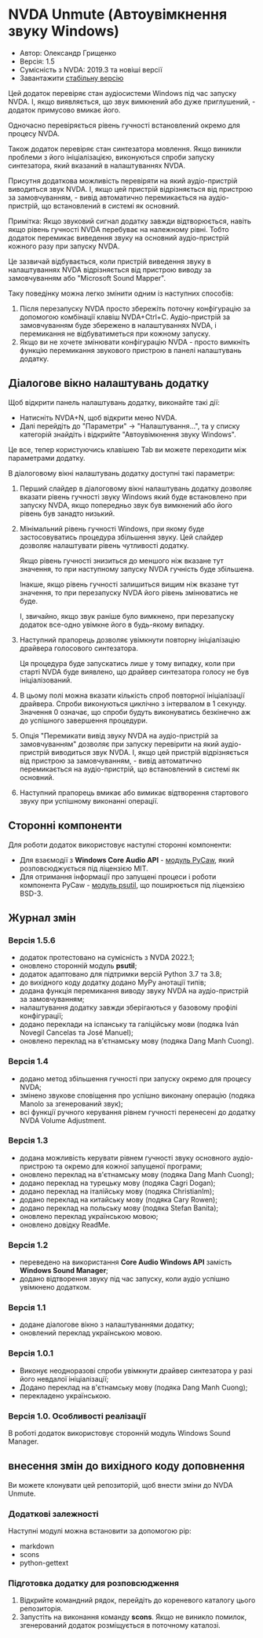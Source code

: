 # NVDA Unmute (Автоувімкнення звуку Windows)

* Автор: Олександр Грищенко
* Версія: 1.5
* Сумісність з NVDA: 2019.3 та новіші версії
* Завантажити [стабільну версію][1]

Цей додаток перевіряє стан аудіосистеми Windows під час запуску NVDA. І, якщо виявляється, що звук вимкнений або дуже приглушений, - додаток примусово вмикає його.

Одночасно перевіряється рівень гучності встановлений окремо для процесу NVDA.

Також додаток перевіряє стан синтезатора мовлення. Якщо виникли проблеми з його ініціалізацією, виконуються спроби запуску синтезатора, який вказаний в налаштуваннях NVDA.

Присутня додаткова можливість перевіряти на який аудіо-пристрій виводиться звук NVDA. І, якщо цей пристрій відрізняється від пристрою за замовчуванням, - вивід автоматично перемикається на аудіо-пристрій, що встановлений в системі як основний.

Примітка: Якщо звуковий сигнал додатку завжди відтворюється, навіть якщо рівень гучності NVDA перебуває на належному рівні. Тобто додаток перемикає виведення звуку на основний аудіо-пристрій кожного разу при запуску NVDA.

Це зазвичай відбувається, коли пристрій виведення звуку в налаштуваннях NVDA відрізняється від пристрою виводу за замовчуванням або "Microsoft Sound Mapper".

Таку поведінку можна легко змінити одним із наступних способів:

1. Після перезапуску NVDA просто збережіть поточну конфігурацію за допомогою комбінації клавіш NVDA+Ctrl+C. Аудіо-пристрій за замовчуванням буде збережено в налаштуваннях NVDA, і перемикання не відбуватиметься при кожному запуску.
2. Якщо ви не хочете змінювати конфігурацію NVDA - просто вимкніть функцію перемикання звукового пристрою в панелі налаштувань додатку.

## Діалогове вікно налаштувань додатку
Щоб відкрити панель налаштувань додатку, виконайте такі дії:

* Натисніть NVDA+N, щоб відкрити меню NVDA.
* Далі перейдіть до "Параметри" -> "Налаштування...", та у списку категорій знайдіть і відкрийте "Автоувімкнення звуку Windows".

Це все, тепер користуючись клавішею Tab ви можете переходити між параметрами додатку.

В діалоговому вікні налаштувань додатку доступні такі параметри:

1. Перший слайдер в діалоговому вікні налаштувань додатку дозволяє вказати рівень гучності звуку Windows який буде встановлено при запуску NVDA, якщо попередньо звук був вимкнений або його рівень був занадто низький.

2. Мінімальний рівень гучності Windows, при якому буде застосовуватись процедура збільшення звуку. Цей слайдер дозволяє налаштувати рівень чутливості додатку.

    Якщо рівень гучності знизиться до меншого ніж вказане тут значення, то при наступному запуску NVDA гучність буде збільшена.

    Інакше, якщо рівень гучності залишиться вищим ніж вказане тут значення, то при перезапуску NVDA його рівень змінюватись не буде.

    І, звичайно, якщо звук раніше було вимкнено, при перезапуску додаток все-одно увімкне його в будь-якому випадку.

3. Наступний прапорець дозволяє увімкнути повторну ініціалізацію драйвера голосового синтезатора.

    Ця процедура буде запускатись лише у тому випадку, коли при старті NVDA буде виявлено, що драйвер синтезатора голосу не був ініціалізований.

4. В цьому полі можна вказати кількість спроб повторної ініціалізації драйвера. Спроби виконуються циклічно з інтервалом в 1 секунду. Значення 0 означає, що спроби будуть виконуватись безкінечно аж до успішного завершення процедури.

5. Опція "Перемикати вивід звуку NVDA на аудіо-пристрій за замовчуванням" дозволяє при запуску перевірити на який аудіо-пристрій виводиться звук NVDA. І, якщо цей пристрій відрізняється від пристрою за замовчуванням, - вивід автоматично перемикається на аудіо-пристрій, що встановлений в системі як основний.

6. Наступний прапорець вмикає або вимикає відтворення стартового звуку при успішному виконанні операції.

## Сторонні компоненти
Для роботи додаток використовує наступні сторонні компоненти:

* Для взаємодії з **Windows Core Audio API** - [модуль PyCaw](https://github.com/AndreMiras/pycaw/), який розповсюджується під ліцензією MIT.
* Для отримання інформації про запущені процеси і роботи компонента PyCaw - [модуль psutil](https://github.com/giampaolo/psutil), що поширюється під ліцензією BSD-3.

## Журнал змін

### Версія 1.5.6
* додаток протестовано на сумісність з NVDA 2022.1;
* оновлено сторонній модуль **psutil**;
* додаток адаптовано для підтримки версій Python 3.7 та 3.8;
* до вихідного коду додатку додано MyPy анотації типів;
* додана функція перемикання виводу звуку NVDA на аудіо-пристрій за замовчуванням;
* налаштування додатку завжди зберігаються у базовому профілі конфігурації;
* додано переклади на іспанську та галіційську мови (подяка Iván Novegil Cancelas та José Manuel);
* оновлено переклад на в'єтнамську мову (подяка Dang Manh Cuong).

### Версія 1.4
* додано метод збільшення гучності при запуску окремо для процесу NVDA;
* змінено звукове сповіщення про успішно виконану операцію (подяка Manolo за згенерований звук);
* всі функції ручного керування рівнем гучності перенесені до додатку NVDA Volume Adjustment.

### Версія 1.3
* додана можливість керувати рівнем гучності звуку основного аудіо-пристрою та окремо для кожної запущеної програми;
* оновлено переклад на в'єтнамську мову (подяка Dang Manh Cuong);
* додано переклад на турецьку мову (подяка Cagri Dogan);
* додано переклад на італійську мову (подяка Christianlm);
* додано переклад на китайську мову (подяка Cary Rowen);
* додано переклад на польську мову (подяка Stefan Banita);
* оновлено переклад українською мовою;
* оновлено довідку ReadMe.

### Версія 1.2
* переведено на використання **Core Audio Windows API** замість **Windows Sound Manager**;
* додано відтворення звуку під час запуску, коли аудіо успішно увімкнено додатком.

### Версія 1.1
* додане діалогове вікно з налаштуваннями додатку;
* оновлений переклад українською мовою.

### Версія 1.0.1
* Виконує неодноразові спроби увімкнути драйвер синтезатора у разі його невдалої ініціалізації;
* Додано переклад на в'єтнамську мову (подяка Dang Manh Cuong);
* перекладено українською.

### Версія 1.0. Особливості реалізації
В роботі додаток використовує сторонній модуль Windows Sound Manager.

## внесення змін до вихідного коду доповнення
Ви можете клонувати цей репозиторій, щоб внести зміни до NVDA Unmute.

### Додаткові залежності
Наступні модулі можна встановити за допомогою pip:

- markdown
- scons
- python-gettext

### Підготовка додатку для розповсюдження
1. Відкрийте командний рядок, перейдіть до кореневого каталогу цього репозиторія.
2. Запустіть на виконання команду **scons**. Якщо не виникло помилок, згенерований додаток розміщується в поточному каталозі.

[1]: https://addons.nvda-project.org/files/get.php?file=unmute
